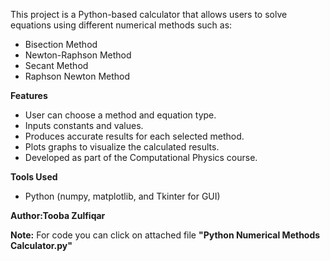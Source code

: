 This project is a Python-based calculator that allows users to solve equations using different numerical methods such as:
- Bisection Method  
- Newton-Raphson Method  
- Secant Method  
- Raphson Newton Method

**Features**
- User can choose a method and equation type.
- Inputs constants and values.
- Produces accurate results for each selected method.
- Plots graphs to visualize the calculated results.
- Developed as part of the Computational Physics course.

**Tools Used**
- Python (numpy, matplotlib, and Tkinter for GUI)

**Author:Tooba Zulfiqar**

**Note:** For code you can click on attached file **"Python Numerical Methods Calculator.py"**
